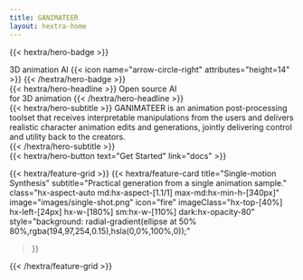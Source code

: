 ```yaml
---
title: GANIMATEER
layout: hextra-home
---
```


{{< hextra/hero-badge >}}
  <div class="hx-w-2 hx-h-2 hx-rounded-full hx-bg-primary-400"></div>
  <span>3D animation AI</span>
  {{< icon name="arrow-circle-right" attributes="height=14" >}}
{{< /hextra/hero-badge >}}

<div class="hx-mt-6 hx-mb-6">
{{< hextra/hero-headline >}}
  Open source AI&nbsp;<br class="sm:hx-block hx-hidden" />for 3D animation
{{< /hextra/hero-headline >}}
</div>

<div class="hx-mb-12">
{{< hextra/hero-subtitle >}}
  GANIMATEER is an animation post-processing toolset that receives interpretable manipulations from the users and delivers realistic character animation edits and generations, jointly delivering control and utility back to the creators. &nbsp;<br class="sm:hx-block hx-hidden" />
{{< /hextra/hero-subtitle >}}
</div>

<div class="hx-mb-6">
{{< hextra/hero-button text="Get Started" link="docs" >}}
</div>

<div class="hx-mt-6"></div>

{{< hextra/feature-grid >}}
  {{< hextra/feature-card
    title="Single-motion Synthesis"
    subtitle="Practical generation from a single animation sample."
    class="hx-aspect-auto md:hx-aspect-[1.1/1] max-md:hx-min-h-[340px]"
    image="images/single-shot.png"
    icon="fire"
    imageClass="hx-top-[40%] hx-left-[24px] hx-w-[180%] sm:hx-w-[110%] dark:hx-opacity-80"
    style="background: radial-gradient(ellipse at 50% 80%,rgba(194,97,254,0.15),hsla(0,0%,100%,0));"
  >}}
  <!--
  {{< hextra/feature-card
    title="Feature#2"
    subtitle="bla bla bla"
    class="hx-aspect-auto md:hx-aspect-[1.1/1] max-lg:hx-min-h-[340px]"
    image="images/xxx.jpg"
    imageClass="hx-top-[40%] hx-left-[36px] hx-w-[180%] sm:hx-w-[110%] dark:hx-opacity-80"
    style="background: radial-gradient(ellipse at 50% 80%,rgba(142,53,74,0.15),hsla(0,0%,100%,0));"
  >}}

  -->
{{< /hextra/feature-grid >}}
